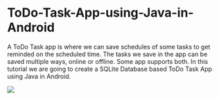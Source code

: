# ToDo-Task-App-using-Java-in-Android

<p>A ToDo Task app is where we can save schedules of some tasks to get reminded on the scheduled time. The tasks we save in the app can be saved multiple ways, online or offline. Some app supports both. In this tutorial we are going to create a SQLite Database based ToDo Task App using Java in Android.</p>

<p><img src="https://blog.frsarker.com/wp-content/uploads/2020/06/Create-a-ToDo-Task-App-using-Java-in-Android-WP-Cover.jpg" /></p>

